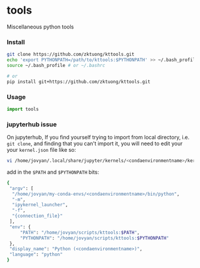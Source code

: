 # tools
Miscellaneous python tools


### Install
```bash
git clone https://github.com/zktuong/kttools.git
echo 'export PYTHONPATH=/path/to/kttools:$PYTHONPATH' >> ~/.bash_profile # or ~/.bashrc
source ~/.bash_profile # or ~/.bashrc

# or 
pip install git+https://github.com/zktuong/kttools.git
```

### Usage
```python
import tools
```


### jupyterhub issue

On jupyterhub, If you find yourself trying to import from local directory, i.e. `git clone`, and finding that you can't import it, you will need to edit your your `kernel.json` file like so:

```bash
vi /home/jovyan/.local/share/jupyter/kernels/<condaenvironmentname>/kernel.json 
```

add in the `$PATH` and `$PYTHONPATH` bits:
```bash
{
 "argv": [
  "/home/jovyan/my-conda-envs/<condaenvironmentname>/bin/python",
  "-m",
  "ipykernel_launcher",
  "-f",
  "{connection_file}"
 ],
 "env": {
     "PATH": "/home/jovyan/scripts/kttools:$PATH",
     "PYTHONPATH": "/home/jovyan/scripts/kttools:$PYTHONPATH"
 },
 "display_name": "Python (<condaenvironmentname>)",
 "language": "python"
}
```
